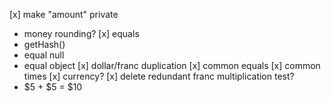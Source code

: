 [x] make "amount" private
- money rounding?
[x] equals
- getHash()
- equal null
- equal object
[x] dollar/franc duplication
[x] common equals 
[x] common times
[x] currency?
[x] delete redundant franc multiplication test?
- $5 + $5 = $10
